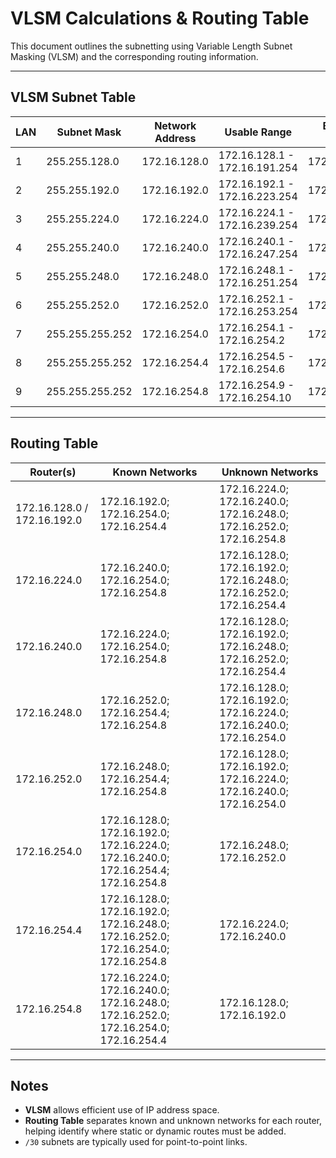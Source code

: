 # VLSM Calculations & Routing Table

This document outlines the subnetting using Variable Length Subnet Masking (VLSM) and the corresponding routing information.

---

## VLSM Subnet Table

| LAN | Subnet Mask     | Network Address | Usable Range                  | Broadcast Address |
|-----|-----------------|-----------------|--------------------------------|------------------|
| 1   | 255.255.128.0   | 172.16.128.0    | 172.16.128.1 - 172.16.191.254 | 172.16.191.255   |
| 2   | 255.255.192.0   | 172.16.192.0    | 172.16.192.1 - 172.16.223.254 | 172.16.223.255   |
| 3   | 255.255.224.0   | 172.16.224.0    | 172.16.224.1 - 172.16.239.254 | 172.16.239.255   |
| 4   | 255.255.240.0   | 172.16.240.0    | 172.16.240.1 - 172.16.247.254 | 172.16.247.255   |
| 5   | 255.255.248.0   | 172.16.248.0    | 172.16.248.1 - 172.16.251.254 | 172.16.251.255   |
| 6   | 255.255.252.0   | 172.16.252.0    | 172.16.252.1 - 172.16.253.254 | 172.16.253.255   |
| 7   | 255.255.255.252 | 172.16.254.0    | 172.16.254.1 - 172.16.254.2   | 172.16.254.3     |
| 8   | 255.255.255.252 | 172.16.254.4    | 172.16.254.5 - 172.16.254.6   | 172.16.254.7     |
| 9   | 255.255.255.252 | 172.16.254.8    | 172.16.254.9 - 172.16.254.10  | 172.16.254.11    |

---

## Routing Table

| Router(s)                | Known Networks                                   | Unknown Networks                                   |
|---------------------------|--------------------------------------------------|---------------------------------------------------|
| 172.16.128.0 / 172.16.192.0 | 172.16.192.0; 172.16.254.0; 172.16.254.4         | 172.16.224.0; 172.16.240.0; 172.16.248.0; 172.16.252.0; 172.16.254.8 |
| 172.16.224.0             | 172.16.240.0; 172.16.254.0; 172.16.254.8         | 172.16.128.0; 172.16.192.0; 172.16.248.0; 172.16.252.0; 172.16.254.4 |
| 172.16.240.0             | 172.16.224.0; 172.16.254.0; 172.16.254.8         | 172.16.128.0; 172.16.192.0; 172.16.248.0; 172.16.252.0; 172.16.254.4 |
| 172.16.248.0             | 172.16.252.0; 172.16.254.4; 172.16.254.8         | 172.16.128.0; 172.16.192.0; 172.16.224.0; 172.16.240.0; 172.16.254.0 |
| 172.16.252.0             | 172.16.248.0; 172.16.254.4; 172.16.254.8         | 172.16.128.0; 172.16.192.0; 172.16.224.0; 172.16.240.0; 172.16.254.0 |
| 172.16.254.0             | 172.16.128.0; 172.16.192.0; 172.16.224.0; 172.16.240.0; 172.16.254.4; 172.16.254.8 | 172.16.248.0; 172.16.252.0 |
| 172.16.254.4             | 172.16.128.0; 172.16.192.0; 172.16.248.0; 172.16.252.0; 172.16.254.0; 172.16.254.8 | 172.16.224.0; 172.16.240.0 |
| 172.16.254.8             | 172.16.224.0; 172.16.240.0; 172.16.248.0; 172.16.252.0; 172.16.254.0; 172.16.254.4 | 172.16.128.0; 172.16.192.0 |


---

## Notes
- **VLSM** allows efficient use of IP address space.  
- **Routing Table** separates known and unknown networks for each router, helping identify where static or dynamic routes must be added.  
- `/30` subnets are typically used for point-to-point links.  

